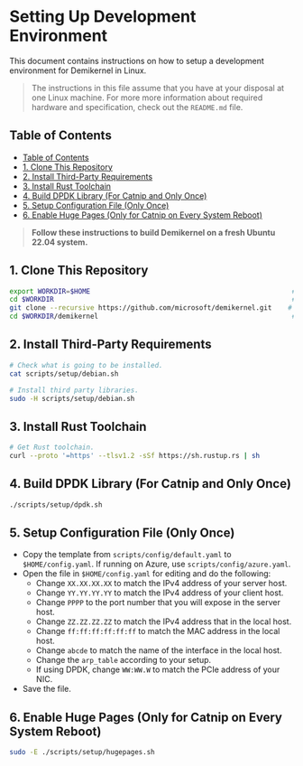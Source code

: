 # Setting Up Development Environment

This document contains instructions on how to setup a development environment
for Demikernel in Linux.

> The instructions in this file assume that you have at your disposal at one
Linux machine. For more more information about required hardware and
specification, check out the `README.md` file.

## Table of Contents

- [Table of Contents](#table-of-contents)
- [1. Clone This Repository](#1-clone-this-repository)
- [2. Install Third-Party Requirements](#2-install-third-party-requirements)
- [3. Install Rust Toolchain](#3-install-rust-toolchain)
- [4. Build DPDK Library (For Catnip and Only Once)](#4-build-dpdk-library-for-catnip-and-only-once)
- [5. Setup Configuration File (Only Once)](#5-setup-configuration-file-only-once)
- [6. Enable Huge Pages (Only for Catnip on Every System Reboot)](#6-enable-huge-pages-only-for-catnip-on-every-system-reboot)


> **Follow these instructions to build Demikernel on a fresh Ubuntu 22.04 system.**

## 1. Clone This Repository

```bash
export WORKDIR=$HOME                                                  # Change this to whatever you want.
cd $WORKDIR                                                           # Switch to working directory.
git clone --recursive https://github.com/microsoft/demikernel.git    # Recursive clone.
cd $WORKDIR/demikernel                                                # Switch to repository's source tree.
```

## 2. Install Third-Party Requirements

```bash
# Check what is going to be installed.
cat scripts/setup/debian.sh

# Install third party libraries.
sudo -H scripts/setup/debian.sh
```

## 3. Install Rust Toolchain

```bash
# Get Rust toolchain.
curl --proto '=https' --tlsv1.2 -sSf https://sh.rustup.rs | sh
```

## 4. Build DPDK Library (For Catnip and Only Once)

```bash
./scripts/setup/dpdk.sh
```

## 5. Setup Configuration File (Only Once)

- Copy the template from `scripts/config/default.yaml` to
  `$HOME/config.yaml`. If running on Azure, use `scripts/config/azure.yaml`.
- Open the file in `$HOME/config.yaml` for editing and do the following:
  - Change `XX.XX.XX.XX` to match the IPv4 address of your server host.
  - Change `YY.YY.YY.YY` to match the IPv4 address of your client host.
  - Change `PPPP` to the port number that you will expose in the server host.
  - Change `ZZ.ZZ.ZZ.ZZ` to match the IPv4 address that in the local host.
  - Change `ff:ff:ff:ff:ff:ff` to match the MAC address in the local host.
  - Change `abcde` to match the name of the interface in the local host.
  - Change the `arp_table` according to your setup.
  - If using DPDK, change `WW:WW.W` to match the PCIe address of your NIC.
- Save the file.

## 6. Enable Huge Pages (Only for Catnip on Every System Reboot)

```bash
sudo -E ./scripts/setup/hugepages.sh
```
